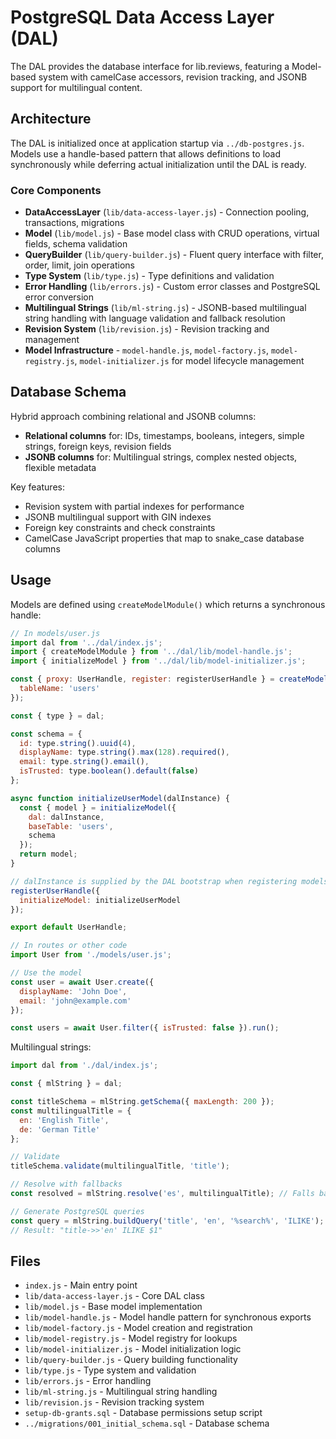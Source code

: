 # PostgreSQL Data Access Layer (DAL)

The DAL provides the database interface for lib.reviews, featuring a Model-based system with camelCase accessors, revision tracking, and JSONB support for multilingual content.

## Architecture

The DAL is initialized once at application startup via `../db-postgres.js`. Models use a handle-based pattern that allows definitions to load synchronously while deferring actual initialization until the DAL is ready.

### Core Components

- **DataAccessLayer** (`lib/data-access-layer.js`) - Connection pooling, transactions, migrations
- **Model** (`lib/model.js`) - Base model class with CRUD operations, virtual fields, schema validation
- **QueryBuilder** (`lib/query-builder.js`) - Fluent query interface with filter, order, limit, join operations
- **Type System** (`lib/type.js`) - Type definitions and validation
- **Error Handling** (`lib/errors.js`) - Custom error classes and PostgreSQL error conversion
- **Multilingual Strings** (`lib/ml-string.js`) - JSONB-based multilingual string handling with language validation and fallback resolution
- **Revision System** (`lib/revision.js`) - Revision tracking and management
- **Model Infrastructure** - `model-handle.js`, `model-factory.js`, `model-registry.js`, `model-initializer.js` for model lifecycle management

## Database Schema

Hybrid approach combining relational and JSONB columns:

- **Relational columns** for: IDs, timestamps, booleans, integers, simple strings, foreign keys, revision fields
- **JSONB columns** for: Multilingual strings, complex nested objects, flexible metadata

Key features:
- Revision system with partial indexes for performance
- JSONB multilingual support with GIN indexes
- Foreign key constraints and check constraints
- CamelCase JavaScript properties that map to snake_case database columns

## Usage

Models are defined using `createModelModule()` which returns a synchronous handle:

```javascript
// In models/user.js
import dal from '../dal/index.js';
import { createModelModule } from '../dal/lib/model-handle.js';
import { initializeModel } from '../dal/lib/model-initializer.js';

const { proxy: UserHandle, register: registerUserHandle } = createModelModule({
  tableName: 'users'
});

const { type } = dal;

const schema = {
  id: type.string().uuid(4),
  displayName: type.string().max(128).required(),
  email: type.string().email(),
  isTrusted: type.boolean().default(false)
};

async function initializeUserModel(dalInstance) {
  const { model } = initializeModel({
    dal: dalInstance,
    baseTable: 'users',
    schema
  });
  return model;
}

// dalInstance is supplied by the DAL bootstrap when registering models.
registerUserHandle({
  initializeModel: initializeUserModel
});

export default UserHandle;

// In routes or other code
import User from './models/user.js';

// Use the model
const user = await User.create({
  displayName: 'John Doe',
  email: 'john@example.com'
});

const users = await User.filter({ isTrusted: false }).run();
```

Multilingual strings:

```javascript
import dal from './dal/index.js';

const { mlString } = dal;

const titleSchema = mlString.getSchema({ maxLength: 200 });
const multilingualTitle = {
  en: 'English Title',
  de: 'German Title'
};

// Validate
titleSchema.validate(multilingualTitle, 'title');

// Resolve with fallbacks
const resolved = mlString.resolve('es', multilingualTitle); // Falls back to English

// Generate PostgreSQL queries
const query = mlString.buildQuery('title', 'en', '%search%', 'ILIKE');
// Result: "title->>'en' ILIKE $1"
```

## Files

- `index.js` - Main entry point
- `lib/data-access-layer.js` - Core DAL class
- `lib/model.js` - Base model implementation
- `lib/model-handle.js` - Model handle pattern for synchronous exports
- `lib/model-factory.js` - Model creation and registration
- `lib/model-registry.js` - Model registry for lookups
- `lib/model-initializer.js` - Model initialization logic
- `lib/query-builder.js` - Query building functionality
- `lib/type.js` - Type system and validation
- `lib/errors.js` - Error handling
- `lib/ml-string.js` - Multilingual string handling
- `lib/revision.js` - Revision tracking system
- `setup-db-grants.sql` - Database permissions setup script
- `../migrations/001_initial_schema.sql` - Database schema
